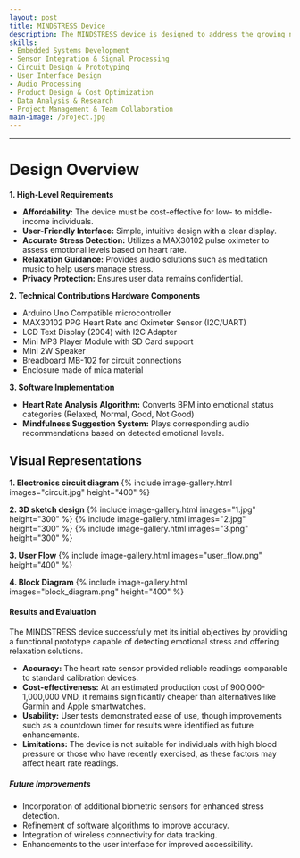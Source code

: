 ```yaml
---
layout: post
title: MINDSTRESS Device
description: The MINDSTRESS device is designed to address the growing need for affordable mental health monitoring solutions in Vietnam. Given the high prevalence of mental health issues, particularly among young individuals, this device aims to provide an accessible, cost-effective tool for detecting emotional stress and offering mindfulness practices to users.
skills: 
- Embedded Systems Development
- Sensor Integration & Signal Processing
- Circuit Design & Prototyping
- User Interface Design
- Audio Processing
- Product Design & Cost Optimization
- Data Analysis & Research
- Project Management & Team Collaboration
main-image: /project.jpg 
---
```


---
# Design Overview 

**1. High-Level Requirements**
- **Affordability:** The device must be cost-effective for low- to middle-income individuals.
- **User-Friendly Interface:** Simple, intuitive design with a clear display.
- **Accurate Stress Detection:** Utilizes a MAX30102 pulse oximeter to assess emotional levels based on heart rate.
- **Relaxation Guidance:** Provides audio solutions such as meditation music to help users manage stress.
- **Privacy Protection:** Ensures user data remains confidential.

**2. Technical Contributions**
**Hardware Components**
- Arduino Uno Compatible microcontroller
- MAX30102 PPG Heart Rate and Oximeter Sensor (I2C/UART)
- LCD Text Display (2004) with I2C Adapter
- Mini MP3 Player Module with SD Card support
- Mini 2W Speaker
- Breadboard MB-102 for circuit connections
- Enclosure made of mica material

**3. Software Implementation**
- **Heart Rate Analysis Algorithm:** Converts BPM into emotional status categories (Relaxed, Normal, Good, Not Good)
- **Mindfulness Suggestion System:** Plays corresponding audio recommendations based on detected emotional levels. 
    
## Visual Representations

**1. Electronics circuit diagram**
{% include image-gallery.html images="circuit.jpg" height="400" %} 

**2. 3D sketch design**
{% include image-gallery.html images="1.jpg" height="300" %} 
{% include image-gallery.html images="2.jpg" height="300" %} 
{% include image-gallery.html images="3.png" height="300" %} 

**3. User Flow**
{% include image-gallery.html images="user_flow.png" height="400" %}

**4. Block Diagram**
{% include image-gallery.html images="block_diagram.png" height="400" %}

#### Results and Evaluation

The MINDSTRESS device successfully met its initial objectives by providing a functional prototype capable of detecting emotional stress and offering relaxation solutions.
- **Accuracy:** The heart rate sensor provided reliable readings comparable to standard calibration devices.
- **Cost-effectiveness:** At an estimated production cost of 900,000-1,000,000 VND, it remains significantly cheaper than alternatives like Garmin and Apple smartwatches.
- **Usability:** User tests demonstrated ease of use, though improvements such as a countdown timer for results were identified as future enhancements.
- **Limitations:** The device is not suitable for individuals with high blood pressure or those who have recently exercised, as these factors may affect heart rate readings.

##### Future Improvements
- Incorporation of additional biometric sensors for enhanced stress detection.
- Refinement of software algorithms to improve accuracy.
- Integration of wireless connectivity for data tracking.
- Enhancements to the user interface for improved accessibility.
